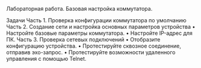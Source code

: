 Лабораторная работа. Базовая настройка коммутатора.

Задачи
Часть 1. Проверка конфигурации коммутатора по умолчанию
Часть 2. Создание сети и настройка основных параметров устройства
•	Настройте базовые параметры коммутатора.
•	Настройте IP-адрес для ПК.
Часть 3. Проверка сетевых подключений
•	Отобразите конфигурацию устройства.
•	Протестируйте сквозное соединение, отправив эхо-запрос.
•	Протестируйте возможности удаленного управления с помощью Telnet.
